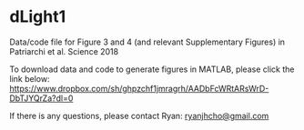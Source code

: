 # dLight1
Data/code file for Figure 3 and 4 (and relevant Supplementary Figures) in Patriarchi et al. Science 2018

To download data and code to generate figures in MATLAB, please click the link below:
https://www.dropbox.com/sh/ghpzchf1jmragrh/AADbFcWRtARsWrD-DbTJYQrZa?dl=0

If there is any questions, please contact Ryan: ryanjhcho@gmail.com
